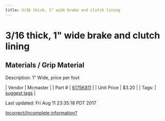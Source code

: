 ```yaml
---
title: 3/16 thick, 1" wide brake and clutch lining
---
```


# 3/16 thick, 1" wide brake and clutch lining
## Materials / Grip Material
Description: 	1" Wide, price per foot 

| Vendor | Mcmaster | 
| Part # | [6175K811](https://www.mcmaster.com/#6175K811) | 
| Unit Price | $3.20 | 
| Tags: | [suggest tags](https://docs.google.com/forms/d/e/1FAIpQLSeWyY8v3RgOty-MyWmh9U0iivNYN_molChYyS-0U-o-kOAv_g/viewform) | 

Last updated: Fri Aug 11 23:35:18 PDT 2017

 [Incorrect/Incomplete information?](https://docs.google.com/forms/d/e/1FAIpQLSeWyY8v3RgOty-MyWmh9U0iivNYN_molChYyS-0U-o-kOAv_g/viewform)